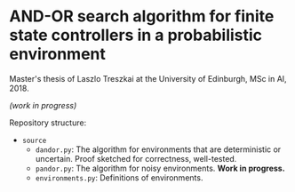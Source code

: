 # AND-OR search algorithm for finite state controllers in a probabilistic environment

Master's thesis of Laszlo Treszkai at the University of Edinburgh, MSc in AI, 2018.

_(work in progress)_  

Repository structure:

 - `source`
   - `dandor.py`: The algorithm for environments that are deterministic or uncertain. Proof sketched for correctness, well-tested.
   - `pandor.py`: The algorithm for noisy environments. **Work in progress.** 
   - `environments.py`: Definitions of environments.
